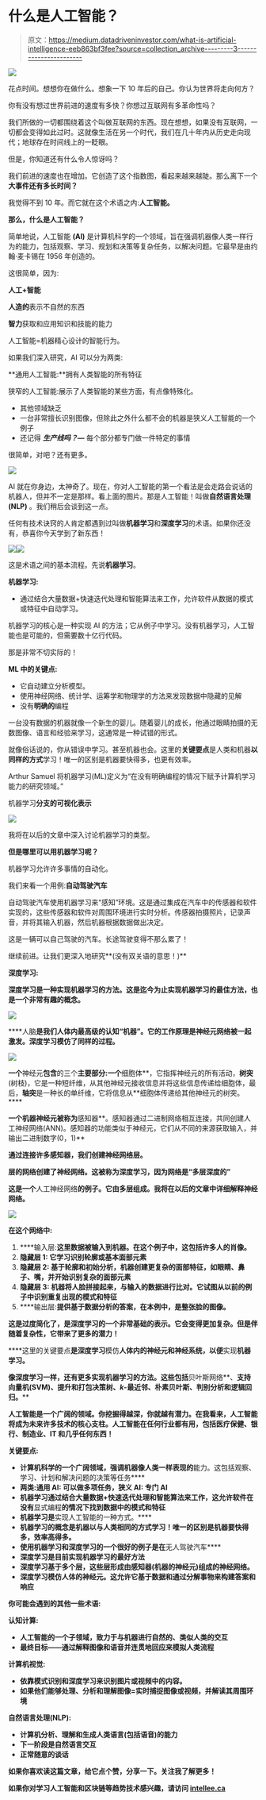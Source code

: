 # 什么是人工智能？

> 原文：<https://medium.datadriveninvestor.com/what-is-artificial-intelligence-eeb863bf3fee?source=collection_archive---------3----------------------->

![](img/a6eef95a6929cb598c1a8761983f8ce4.png)

花点时间。想想你在做什么。想象一下 10 年后的自己。你认为世界将走向何方？

你有没有想过世界前进的速度有多快？你想过互联网有多革命性吗？

我们所做的一切都围绕着这个叫做互联网的东西。现在想想，如果没有互联网，一切都会变得如此过时。这就像生活在另一个时代，我们在几十年内从历史走向现代；地球存在时间线上的一眨眼。

但是，你知道还有什么令人惊讶吗？

我们前进的速度也在增加。它创造了这个指数图，看起来越来越陡。那么离下一个**大事件还有多长时间？**

我觉得不到 10 年。而它就在这个术语之内:**人工智能。**

**那么，什么是人工智能？**

简单地说，人工智能 **(AI)** 是计算机科学的一个领域，旨在强调机器像人类一样行为的能力，包括观察、学习、规划和决策等复杂任务，以解决问题。它最早是由约翰·麦卡锡在 1956 年创造的。

这很简单，因为:

**人工+智能**

**人造的**表示不自然的东西

**智力**获取和应用知识和技能的能力

人工智能=机器精心设计的智能行为。

如果我们深入研究，AI 可以分为两类:

**通用人工智能:**拥有人类智能的所有特征

狭窄的人工智能:展示了人类智能的某些方面，有点像特殊化。

*   其他领域缺乏
*   一台非常擅长识别图像，但除此之外什么都不会的机器是狭义人工智能的一个例子
*   还记得 ***生产线吗？—*** 每个部分都专门做一件特定的事情

很简单，对吧？还有更多。

![](img/ffa8ce95b7c0564193e4f9a7e1d53fbe.png)

AI 就在你身边，太神奇了。现在，你对人工智能的第一个看法是会走路会说话的机器人，但并不一定是那样。看上面的图片。那是人工智能！叫做**自然语言处理(NLP)** 。我们稍后会谈到这一点。

任何有技术诀窍的人肯定都遇到过叫做**机器学习**和**深度学习**的术语。如果你还没有，恭喜你今天学到了新东西！

![](img/8f1830d28f82b3c2150c0fe6e8c98de2.png)![](img/689ee94c3e5cf51574650700abc10676.png)

这是术语之间的基本流程。先说**机器学习**。

**机器学习:**

*   通过结合大量数据+快速迭代处理和智能算法来工作，允许软件从数据的模式或特征中自动学习。

机器学习的核心是一种实现 AI 的方法；它从例子中学习。没有机器学习，人工智能也是可能的，但需要数十亿行代码。

那是非常不切实际的！

**ML 中的关键点:**

*   它自动建立分析模型。
*   使用神经网络、统计学、运筹学和物理学的方法来发现数据中隐藏的见解
*   没有**明确的**编程

一台没有数据的机器就像一个新生的婴儿。随着婴儿的成长，他通过眼睛拍摄的无数图像、语言和经验来学习，这通常是一种试错的形式。

就像俗话说的，你从错误中学习。甚至机器也会。这里的**关键要点**是人类和机器**以同样的方式**学习！唯一的区别是机器要快得多，也更有效率。

Arthur Samuel 将机器学习(ML)定义为“在没有明确编程的情况下赋予计算机学习能力的研究领域。”

机器学习**分支的可视化表示**

![](img/cdce646cfeb61fd6442383b3197a3693.png)

我将在以后的文章中深入讨论机器学习的类型。

**但是哪里可以用机器学习呢？**

机器学习允许许多事情的自动化。

我们来看一个用例:**自动驾驶汽车**

自动驾驶汽车使用机器学习来“感知”环境。这是通过集成在汽车中的传感器和软件实现的，这些传感器和软件对周围环境进行实时分析。传感器拍摄照片，记录声音，并将其输入机器，然后机器根据数据做出决定。

这是一辆可以自己驾驶的汽车。长途驾驶变得不那么累了！

继续前进。让我们更深入地研究**(没有双关语的意思！)**

****深度学习:****

**深度学习是一种实现机器学习的方法。这是迄今为止实现机器学习的最佳方法，也是一个非常有趣的概念。**

**![](img/856c7b7d6186caa32448f199eeddb3e9.png)**

****人脑**是我们人体内最高级的认知“机器”。它的工作原理是神经元网络被一起激发。深度学习模仿了同样的过程。**

**![](img/d630773edefad3d31b97d8e427842bd8.png)**

**一个**神经元**包含**的三个**主要部分:一个**细胞体**，它指挥神经元的所有活动，**树突**(树枝)，它是一种短纤维，从其他神经元接收信息并将这些信息传递给细胞体，最后，**轴突**是一种长的单纤维，它将信息从**细胞体传递给其他神经元的树突。****

**一个机器神经元被称为**感知器**。感知器通过二进制网络相互连接，共同创建人工神经网络(ANN)。感知器的功能类似于神经元，它们从不同的来源获取输入，并输出二进制数字(0，1)**

**通过连接许多感知器，我们创建神经网络层。**

**层的网络创建了神经网络。这被称为深度学习，因为网络是“多层深度的”**

**这是一个**人工神经网络**的例子。它由多层组成。我将在以后的文章中详细解释神经网络。**

**![](img/291ae3f24ee6932cf6399d14387c0017.png)**

**在这个网络中:**

1.  ****输入层:**这里数据被输入到机器。在这个例子中，这包括许多人的肖像。**
2.  ****隐藏层 1:** 它学习识别轮廓或基本面部元素**
3.  ****隐藏层 2:** 基于轮廓和初始分析，机器创建更复杂的面部特征，如眼睛、鼻子、嘴，并开始识别复杂的面部元素**
4.  ****隐藏层 3:** 机器将人脸拼接起来，与输入的数据进行比对。它试图从以前的例子中识别重复出现的模式和特征**
5.  ****输出层:**提供基于数据分析的答案，在本例中，是整张脸的图像。**

**这是过度简化了，是深度学习的一个非常基础的表示。它会变得更加复杂。但是伴随着复杂性，它带来了更多的潜力！**

****这里的关键要点**是深度学习**模仿**人体内的神经元和神经系统，以便**实现**机器学习。**

**像深度学习一样，还有更多实现机器学习的方法。这些包括**贝叶斯网络**、**支持向量机(SVM)、提升和打包决策树、*k*-最近邻、朴素贝叶斯、判别分析和逻辑回归。****

**人工智能是一个广阔的领域。你挖掘得越深，你就越有潜力。在我看来，人工智能将成为未来许多技术的核心支柱。人工智能在任何行业都有用，包括医疗保健、银行、制造业、IT 和几乎任何东西！**

****关键要点:****

*   **计算机科学的一个广阔领域，强调机器像人类一样表现的**能力。这包括观察、学习、计划和解决问题的决策等任务****
*   **两类:**通用 AI:** 可以做多项任务，**狭义 AI:** 专门 AI**
*   **机器学习通过结合大量数据+快速迭代处理和智能算法来工作，这允许软件在没有**显式编程**的情况下找到数据中的模式和特征**
*   **机器学习是**实现人工智能的一种方式。****
*   **机器学习的概念是机器以与人类相同的方式学习！唯一的区别是机器要快得多，效率高得多。**
*   **使用机器学习和深度学习的一个很好的例子是在**无人驾驶汽车****
*   **深度学习是目前实现机器学习的最好方法**
*   **深度学习基于多个层，这些层形成由感知器(机器的神经元)组成的神经网络。**
*   **深度学习模仿人体的神经元。这允许它基于数据和通过分解事物来构建答案和响应**

**你可能会遇到的其他一些术语:**

****认知计算:****

*   **人工智能的一个子领域，致力于与机器进行自然的、类似人类的交互**
*   **最终目标——通过解释图像和语音并连贯地回应来模拟人类流程**

****计算机视觉:****

*   **依靠模式识别和深度学习来识别图片或视频中的内容。**
*   **如果他们能够处理、分析和理解图像=实时捕捉图像或视频，并解读其周围环境**

****自然语言处理(NLP):****

*   **计算机分析、理解和生成人类语言(包括语音)的能力**
*   **下一阶段是自然语言交互**
*   **正常随意的谈话**

**如果你喜欢读这篇文章，给它点个赞，分享一下。关注我了解更多！**

**如果你对学习人工智能和区块链等趋势技术感兴趣，请访问 [**intellee.ca**](https://www.intellee.ca/)**